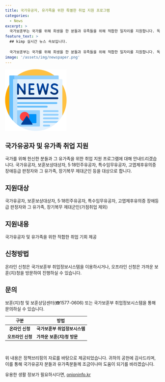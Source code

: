 ```yaml
---
title: 국가유공자, 유가족을 위한 특별한 취업 지원 프로그램
categories:
  - News
excerpt: >
  국가보훈부는 국가를 위해 희생을 한 분들과 유족들을 위해 적합한 일자리를 지원합니다. 독립유공자, 국가유공자, 보훈보상대상자, 5·18민주유공자 등을 대상으로 지원하며, 온라인 및 오프라인으로 신청 가능합니다. 해당 사항에 대한 문의는 보훈(지)청이나 보훈상담센터로 가능합니다. 이는 국가보훈부 취업정보시스템을 통해 제공되는 정책으로, 출처를 표기하면 자유롭게 이용할 수 있습니다. (출처: 정책브리핑 www.korea.kr)
feature_text: >
  ## kimp 실시간 뉴스 속보입니다.

  국가보훈부는 국가를 위해 희생을 한 분들과 유족들을 위해 적합한 일자리를 지원합니다. 독립유공자, 국가유공자, 보훈보상대상자, 5·18민주유공자 등을 대상으로 지원하며, 온라인 및 오프라인으로 신청 가능합니다. 해당 사항에 대한 문의는 보훈(지)청이나 보훈상담센터로 가능합니다. 이는 국가보훈부 취업정보시스템을 통해 제공되는 정책으로, 출처를 표기하면 자유롭게 이용할 수 있습니다. (출처: 정책브리핑 www.korea.kr)
image: '/assets/img/newspaper.png'
---
```


<p><img src="/assets/img/newspaper.png" alt="kimplant 속보" /></p>

<h2>국가유공자 및 유가족 취업 지원</h2>

<p data-ke-size="size16">국가를 위해 헌신한 분들과 그 유가족을 위한 취업 지원 프로그램에 대해 안내드리겠습니다. 국가유공자, 보훈보상대상자, 5·18민주유공자, 특수임무유공자, 고엽제후유의증 장애등급 판정자와 그 유가족, 장기복무 제대군인 등을 대상으로 합니다.</p>

<h2>지원대상</h2>

<p data-ke-size="size16">국가유공자, 보훈보상대상자, 5·18민주유공자, 특수임무유공자, 고엽제후유의증 장애등급 판정자와 그 유가족, 장기복무 제대군인(가점취업 제외)</p>

<h2>지원내용</h2>

<p data-ke-size="size16">국가유공자 및 유가족을 위한 적합한 취업 기회 제공</p>

<h2>신청방법</h2>

<p data-ke-size="size16">온라인 신청은 국가보훈부 취업정보시스템을 이용하시거나, 오프라인 신청은 가까운 보훈(지)청을 방문하여 진행하실 수 있습니다.</p>

<h2>문의</h2>

<p data-ke-size="size16">보훈(지)청 및 보훈상담센터(☎1577-0606) 또는 국가보훈부 취업정보시스템을 통해 문의하실 수 있습니다.</p>

<table>
  <thead>
    <tr>
      <th>구분</th>
      <th>방법</th>
    </tr>
  </thead>
  <tbody>
    <tr>
      <td style="text-align: center; height: 17px;"><b>온라인 신청</b></td>
      <td style="text-align: center; height: 17px;"><b>국가보훈부 취업정보시스템</b></td>
    </tr>
    <tr>
      <td><b>오프라인 신청</b></td>
      <td><b>가까운 보훈(지)청 방문</b></td>
    </tr>
  </tbody>
</table>

<p data-ke-size="size16">&nbsp;</p>

<p data-ke-size="size16">위 내용은 정책브리핑의 자료를 바탕으로 제공되었습니다. 귀하의 공헌에 감사드리며, 이를 통해 국가유공자 분들과 유가족분들께 조금이나마 도움이 되기를 바라겠습니다.</p>
유용한 생활 정보가 필요하시다면, <a href="https://onioninfo.kr" rel="dofollow">onioninfo.kr</a>


